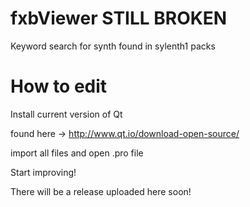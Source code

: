 # fxbViewer STILL BROKEN
Keyword search for synth found in sylenth1 packs

# How to edit

Install current version of Qt

found here -> http://www.qt.io/download-open-source/

import all files and open .pro file

Start improving!

There will be a release uploaded here soon!
